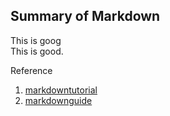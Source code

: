 ## Summary of Markdown
This is goog  
This is good.


Reference
1. [markdowntutorial](https://www.markdowntutorial.com/lesson/1/)
2. [markdownguide](https://www.markdownguide.org/)
